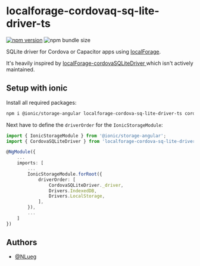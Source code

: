 
# localforage-cordovaq-sq-lite-driver-ts

[![npm version](https://badge.fury.io/js/localforage-cordova-sq-lite-driver-ts.svg)](https://badge.fury.io/js/localforage-cordova-sq-lite-driver-ts)
![npm bundle size](https://img.shields.io/bundlephobia/minzip/localforage-cordova-sq-lite-driver-ts)

SQLite driver for Cordova or Capacitor apps using [localForage](https://github.com/localForage/localForage).

It's heavily inspired by [localForage-cordovaSQLiteDriver
](https://github.com/thgreasi/localForage-cordovaSQLiteDriver) which isn't actively maintained.


## Setup with ionic

Install all required packages:

```sh
npm i @ionic/storage-angular localforage-cordova-sq-lite-driver-ts cordova-sqlite-storage
```

Next have to define the `driverOrder` for the `IonicStorageModule`:

```ts
import { IonicStorageModule } from '@ionic/storage-angular';
import { CordovaSQLiteDriver } from 'localforage-cordova-sq-lite-driver-ts';

@NgModule({
    ...
    imports: [
        ...
        IonicStorageModule.forRoot({
            driverOrder: [
                CordovaSQLiteDriver._driver,
                Drivers.IndexedDB,
                Drivers.LocalStorage,
            ],
        }),
        ...
    ]
})
```
## Authors

- [@NLueg](https://github.com/NLueg)

